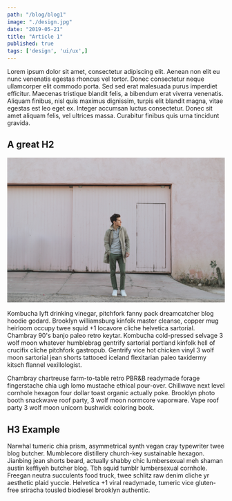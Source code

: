 ```yaml
---
path: "/blog/blog1"
image: "./design.jpg"
date: "2019-05-21"
title: "Article 1"
published: true
tags: ['design', 'ui/ux',]
---
```


[neutral1]: Neutral-colors-spring-outfit.jpg

Lorem ipsum dolor sit amet, consectetur adipiscing elit. Aenean non elit eu nunc venenatis egestas rhoncus vel tortor. Donec consectetur neque ullamcorper elit commodo porta. Sed sed erat malesuada purus imperdiet efficitur. Maecenas tristique blandit felis, a bibendum erat viverra venenatis. Aliquam finibus, nisl quis maximus dignissim, turpis elit blandit magna, vitae egestas est leo eget ex. Integer accumsan luctus consectetur. Donec sit amet aliquam felis, vel ultrices massa. Curabitur finibus quis urna tincidunt gravida. 

## A great H2
![alt-text][neutral1]

Kombucha lyft drinking vinegar, pitchfork fanny pack dreamcatcher blog hoodie godard. Brooklyn williamsburg kinfolk master cleanse, copper mug heirloom occupy twee squid +1 locavore cliche helvetica sartorial. Chambray 90's banjo paleo retro keytar. Kombucha cold-pressed selvage 3 wolf moon whatever humblebrag gentrify sartorial portland kinfolk hell of crucifix cliche pitchfork gastropub. Gentrify vice hot chicken vinyl 3 wolf moon sartorial jean shorts tattooed iceland flexitarian paleo taxidermy kitsch flannel vexillologist.

Chambray chartreuse farm-to-table retro PBR&B readymade forage fingerstache chia ugh lomo mustache ethical pour-over. Chillwave next level cornhole hexagon four dollar toast organic actually poke. Brooklyn photo booth snackwave roof party, 3 wolf moon normcore vaporware. Vape roof party 3 wolf moon unicorn bushwick coloring book.

## H3 Example

Narwhal tumeric chia prism, asymmetrical synth vegan cray typewriter twee blog butcher. Mumblecore distillery church-key sustainable hexagon. Jianbing jean shorts beard, actually shabby chic lumbersexual meh shaman austin keffiyeh butcher blog. Tbh squid tumblr lumbersexual cornhole. Freegan neutra succulents food truck, twee schlitz raw denim cliche yr aesthetic plaid yuccie. Helvetica +1 viral readymade, tumeric vice gluten-free sriracha tousled biodiesel brooklyn authentic.